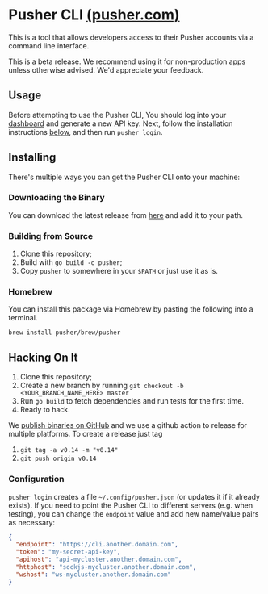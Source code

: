# Pusher CLI [(pusher.com)](https://pusher.com)

This is a tool that allows developers access to their Pusher accounts via a command line interface. 

This is a beta release. We recommend using it for non-production apps unless otherwise advised. We'd appreciate your feedback.

## Usage

Before attempting to use the Pusher CLI, You should log into your [dashboard](https://dashboard.pusher.com/accounts/edit) and generate a new API key. Next, follow the installation instructions [below](#installing), and then run `pusher login`.

## Installing

There's multiple ways you can get the Pusher CLI onto your machine:

### Downloading the Binary

You can download the latest release from [here](https://github.com/pusher/cli/releases) and add it to your path.

### Building from Source

1. Clone this repository;
1. Build with `go build -o pusher`;
1. Copy `pusher` to somewhere in your `$PATH` or just use it as is.

### Homebrew

You can install this package via Homebrew by pasting the following into a terminal.

```
brew install pusher/brew/pusher
```

## Hacking On It

1. Clone this repository;
1. Create a new branch by running `git checkout -b <YOUR_BRANCH_NAME_HERE> master`
1. Run `go build` to fetch dependencies and run tests for the first time.
1. Ready to hack.

We [publish binaries on GitHub](https://github.com/pusher/cli/releases) and we use a github action to release for multiple platforms. To create a release just tag

1. `git tag -a v0.14 -m "v0.14"`
1. `git push origin v0.14`

### Configuration

`pusher login` creates a file `~/.config/pusher.json` (or updates it if it already exists).
If you need to point the Pusher CLI to different servers (e.g. when testing), you can change the `endpoint` value and add new name/value pairs as necessary:
```JSON
{
  "endpoint": "https://cli.another.domain.com",
  "token": "my-secret-api-key",
  "apihost": "api-mycluster.another.domain.com",
  "httphost": "sockjs-mycluster.another.domain.com",
  "wshost": "ws-mycluster.another.domain.com"
}
```
